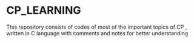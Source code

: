 # CP_LEARNING
This repository consists of codes of most of the important topics of CP , written in C language with comments and notes for better understanding
